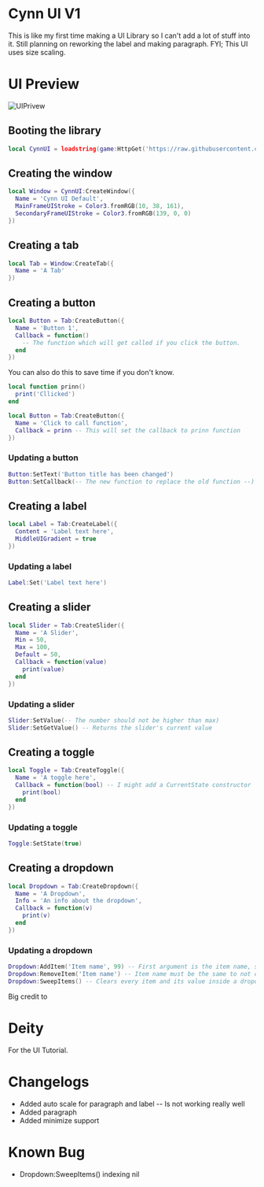 # Cynn UI V1

This is like my first time making a UI Library so I can't add a lot of stuff into it. Still planning on reworking the label and making paragraph.
FYI; This UI uses size scaling.

# UI Preview
![UIPrivew](https://github.com/VariantL2/Lua/assets/129179825/76ca970e-1d20-48d7-b815-0d4946998960)

## Booting the library
```lua
local CynnUI = loadstring(game:HttpGet('https://raw.githubusercontent.com/VariantL2/Lua/main/Source.lua'))()
```
## Creating the window
```lua
local Window = CynnUI:CreateWindow({
  Name = 'Cynn UI Default',
  MainFrameUIStroke = Color3.fromRGB(10, 38, 161),
  SecondaryFrameUIStroke = Color3.fromRGB(139, 0, 0)
})
```
## Creating a tab
```lua
local Tab = Window:CreateTab({
  Name = 'A Tab'
})
```
## Creating a button
```lua
local Button = Tab:CreateButton({
  Name = 'Button 1',
  Callback = function()
    -- The function which will get called if you click the button.
  end
})
```
You can also do this to save time if you don't know.
```lua
local function prinn()
  print('Cllicked')
end

local Button = Tab:CreateButton({
  Name = 'Click to call function',
  Callback = prinn -- This will set the callback to prinn function
})
```
### Updating a button
```lua
Button:SetText('Button title has been changed')
Button:SetCallback(-- The new function to replace the old function --)
```
## Creating a label
```lua
local Label = Tab:CreateLabel({
  Content = 'Label text here',
  MiddleUIGradient = true
})
```
### Updating a label
```lua
Label:Set('Label text here')
```
## Creating a slider
```lua
local Slider = Tab:CreateSlider({
  Name = 'A Slider',
  Min = 50,
  Max = 100,
  Default = 50,
  Callback = function(value)
    print(value)
  end
})
```
### Updating a slider
```lua
Slider:SetValue(-- The number should not be higher than max)
Slider:SetGetValue() -- Returns the slider's current value
```
## Creating a toggle
```lua
local Toggle = Tab:CreateToggle({
  Name = 'A toggle here',
  Callback = function(bool) -- I might add a CurrentState constructor
    print(bool)
  end
})
```
### Updating a toggle
```lua
Toggle:SetState(true)
```
## Creating a dropdown
```lua
local Dropdown = Tab:CreateDropdown({
  Name = 'A Dropdown',
  Info = 'An info about the dropdown',
  Callback = function(v)
    print(v)
  end
})
```
### Updating a dropdown
```lua
Dropdown:AddItem('Item name', 99) -- First argument is the item name, second is the item's value
Dropdown:RemoveItem('Item name') -- Item name must be the same to not create an nil indexing error
Dropdown:SweepItems() -- Clears every item and its value inside a dropdown
```
Big credit to
# Deity
For the UI Tutorial.
# Changelogs
- Added auto scale for paragraph and label -- Is not working really well
- Added paragraph
- Added minimize support

# Known Bug
- Dropdown:SweepItems() indexing nil
